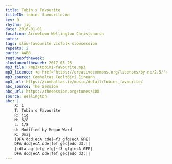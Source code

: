 ```yaml
---
title: Tobin's Favourite
titleID: tobins-favourite.md
key: D
rhythm: jig
date: 2016-01-01
location: Arrowtown Wellington Christchurch
notes:
tags: slow-favourite vicfolk slowsession
repeats: 2 
parts: AABB 
regtuneoftheweek:
slowtuneoftheweek: 2017-05-25
mp3_file: /mp3/tobins-favourite.mp3
mp3_licence: <a href="https://creativecommons.org/licenses/by-nc/2.5/">CC-BY-NC-2.5</a>
mp3_source: Comhaltas Ceoltóirí Éireann
mp3_url: https://comhaltas.ie/music/detail/tobins_favourite/
abc_source: The Session
abc_url: https://thesession.org/tunes/308
source: Wellington
abc: |
    X: 1
    T: Tobin's Favourite
    R: jig
    M: 6/8
    L: 1/8
    U: Modified by Megan Ward
    K: Dmaj
    |DFA dcd|ecA cde|~f3 gfg|ecA GFE|
    DFA dcd|ecA cde|fef gec|edc d3:||
    |:dfa agf|efg efg|~f3 gfg|ecA GFE|
    DFA dcd|ecA cde|fef gec|edc d3:||
---
```

